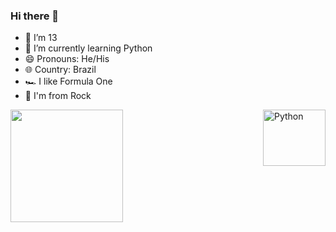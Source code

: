 ### Hi there 👋


- 🔭 I’m 13                                               
- 🌱 I’m currently learning Python
- 😄 Pronouns: He/His
- 🌐 Country: Brazil
- 🏎️ I like Formula One
- 🎵 I'm from Rock

<img height="180em" src="http://3.bp.blogspot.com/-STbskeERyy4/UiKF26E5uKI/AAAAAAAAN6s/5d-1GCaBL74/s1600/senna_1993_blog.jpg"/>

<img align="right" alt="Python" height="90" width="100" src="https://cdn.jsdelivr.net/gh/devicons/devicon/icons/python/python-original.svg" />
